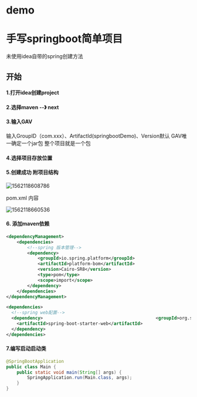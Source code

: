 # demo
# 手写springboot简单项目

未使用idea自带的spring创建方法

## 开始

#### 1.打开idea创建project

#### 2.选择maven  --》 next

#### 3.输入GAV

输入GroupID（com.xxx）、ArtifactId(springbootDemo)、Version默认        GAV唯一确定一个jar包  整个项目就是一个包

#### 4.选择项目存放位置

#### 5.创建成功  附项目结构

 ![1562118608786](D:\Desktop\springboot_Demo\1562118608786.png)

pom.xml  内容

![1562118660536](D:\Desktop\springboot_Demo\1562118660536.png)

#### 	6. 添加maven依赖

```xml
<dependencyManagement>
    <dependencies>
        <!--spring 版本管理-->
        <dependency>
			<groupId>io.spring.platform</groupId>
            <artifactId>platform-bom</artifactId>
            <version>Cairo-SR8</version>
            <type>pom</type>
            <scope>import</scope>
        </dependency>
    </dependencies>
</dependencyManagement>

<dependencies>
  <!--spring web配置-->
  <dependency>				    		     	         <groupId>org.springframework.boot</groupId>
	<artifactId>spring-boot-starter-web</artifactId>
  </dependency> 
</dependencies>

```

#### 7.编写启动启动类

```java
@SpringBootApplication
public class Main {
    public static void main(String[] args) {
        SpringApplication.run(Main.class, args);
    }
}
```

